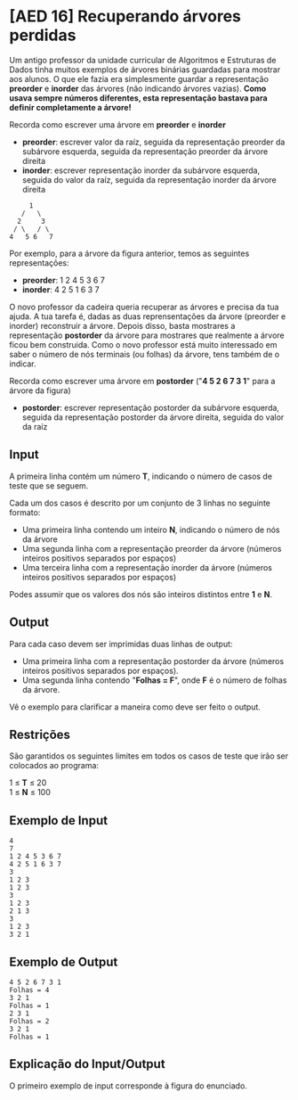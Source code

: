 # [AED 16] Recuperando árvores perdidas

Um antigo professor da unidade curricular de Algoritmos e Estruturas de Dados tinha muitos exemplos de árvores binárias guardadas para mostrar aos alunos. O que ele fazia era simplesmente guardar a representação **preorder** e **inorder** das árvores (não indicando árvores vazias). **Como usava sempre números diferentes, esta representação bastava para definir completamente a árvore!**

Recorda como escrever uma árvore em **preorder** e **inorder**

- **preorder**: escrever valor da raíz, seguida da representação preorder da subárvore esquerda, seguida da representação preorder da árvore direita
- **inorder**: escrever representação inorder da subárvore esquerda, seguida do valor da raíz, seguida da representação inorder da árvore direita

```
     1
   /   \
  2     3
 / \   / \
4   5 6   7
```

Por exemplo, para a árvore da figura anterior, temos as seguintes representações:

- **preorder**: 1 2 4 5 3 6 7
- **inorder**: 4 2 5 1 6 3 7

O novo professor da cadeira queria recuperar as árvores e precisa da tua ajuda. A tua tarefa é, dadas as duas reprensentações da árvore (preorder e inorder) reconstruir a árvore. Depois disso, basta mostrares a representação **postorder** da árvore para mostrares que realmente a árvore ficou bem construida. Como o novo professor está muito interessado em saber o número de nós terminais (ou folhas) da árvore, tens também de o indicar.

Recorda como escrever uma árvore em **postorder** ("**4 5 2 6 7 3 1**" para a árvore da figura)

- **postorder**: escrever representação postorder da subárvore esquerda, seguida da representação postorder da árvore direita, seguida do valor da raíz

## Input

A primeira linha contém um número **T**, indicando o número de casos de teste que se seguem.

Cada um dos casos é descrito por um conjunto de 3 linhas no seguinte formato:

- Uma primeira linha contendo um inteiro **N**, indicando o número de nós da árvore
- Uma segunda linha com a representação preorder da árvore (números inteiros positivos separados por espaços)
- Uma terceira linha com a representação inorder da árvore (números inteiros positivos separados por espaços)

Podes assumir que os valores dos nós são inteiros distintos entre **1** e **N**.

## Output

Para cada caso devem ser imprimidas duas linhas de output:

- Uma primeira linha com a representação postorder da árvore (números inteiros positivos separados por espaços).
- Uma segunda linha contendo "**Folhas = F**", onde **F** é o número de folhas da árvore.

Vê o exemplo para clarificar a maneira como deve ser feito o output.

## Restrições

São garantidos os seguintes limites em todos os casos de teste que irão ser colocados ao programa:

1 ≤ **T** ≤ 20\
1 ≤ **N** ≤ 100

## Exemplo de Input

```
4
7
1 2 4 5 3 6 7
4 2 5 1 6 3 7
3
1 2 3
1 2 3
3
1 2 3
2 1 3
3
1 2 3
3 2 1
```

## Exemplo de Output

```
4 5 2 6 7 3 1
Folhas = 4
3 2 1
Folhas = 1
2 3 1
Folhas = 2
3 2 1
Folhas = 1
```

## Explicação do Input/Output

O primeiro exemplo de input corresponde à figura do enunciado.
